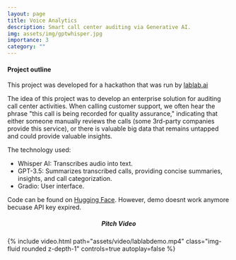 ```yaml
---
layout: page
title: Voice Analytics
description: Smart call center auditing via Generative AI.
img: assets/img/gptwhisper.jpg
importance: 3
category: ""
---
```

#### Project outline

<p>This project was developed for a hackathon that was run by <a href="https://lablab.ai">lablab.ai</a> </p>

<p>
The idea of this project was to develop an enterprise solution for auditing call center activities. When calling customer support, we often hear the phrase "this call is being recorded for quality assurance," indicating that either someone manually reviews the calls (some 3rd-party companies provide this service), or there is valuable big data that remains untapped and could provide valuable insights.
</p>

The technology used:

- Whisper AI: Transcribes audio into text.
- GPT-3.5: Summarizes transcribed calls, providing concise summaries, insights, and call categorization.
- Gradio: User interface.

<p>Code can be found on <a href="https://huggingface.co/spaces/khalidnu/AI-Alliance-for-Audio-Analytics">Hugging Face</a>. However, demo doesnt work anymore becuase API key expired.</p>

<center>
<h5>Pitch Video</h5>
</center>

<div class="row">
    <div class="col-sm mt-3 mt-md-0">
        {% include video.html path="assets/video/lablabdemo.mp4" class="img-fluid rounded z-depth-1" controls=true autoplay=false %}
    </div>
</div>

